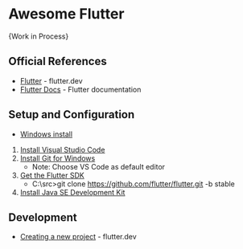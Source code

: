 # Awesome Flutter

{Work in Process}

## Official References
* [Flutter](https://flutter.dev/) - flutter.dev
* [Flutter Docs](https://flutter.dev/docs) - Flutter documentation



## Setup and Configuration
* [Windows install](https://flutter.dev/docs/get-started/install/windows)
1. [Install Visual Studio Code](https://code.visualstudio.com)
1. [Install Git for Windows](https://git-scm.com/download/win)
    * Note: Choose VS Code as default editor
1. [Get the Flutter SDK](https://flutter.dev/docs/get-started/install/windows#get-the-flutter-sdk)
    * C:\src>git clone https://github.com/flutter/flutter.git -b stable
1. [Install Java SE Development Kit](https://www.oracle.com/java/technologies/javase-jdk15-downloads.html)

## Development
* [Creating a new project](https://flutter.dev/docs/development/tools/vs-code#creating-projects) - flutter.dev
